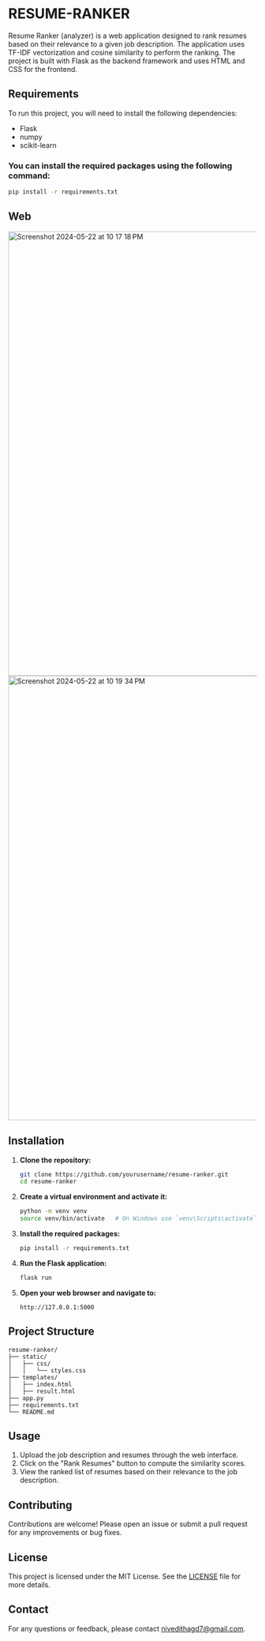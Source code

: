 # RESUME-RANKER
Resume Ranker (analyzer) is a web application designed to rank resumes based on their relevance to a given job description. The application uses TF-IDF vectorization and cosine similarity to perform the ranking. The project is built with Flask as the backend framework and uses HTML and CSS for the frontend.
## Requirements
To run this project, you will need to install the following dependencies:
- Flask
- numpy
- scikit-learn
### You can install the required packages using the following command:
```bash
pip install -r requirements.txt
```
## Web
<img width="900" alt="Screenshot 2024-05-22 at 10 17 18 PM" src="https://github.com/Manusd04/RESUME-RANKER-/assets/92382837/40e46081-06c6-40b8-bf9b-eb7a370f651f">
<img width="900" alt="Screenshot 2024-05-22 at 10 19 34 PM" src="https://github.com/Manusd04/RESUME-RANKER-/assets/92382837/2a721514-3354-4fb0-a972-96aeb16328db">


## Installation

1. **Clone the repository:**

    ```bash
    git clone https://github.com/yourusername/resume-ranker.git
    cd resume-ranker
    ```

2. **Create a virtual environment and activate it:**

    ```bash
    python -m venv venv
    source venv/bin/activate   # On Windows use `venv\Scripts\activate`
    ```

3. **Install the required packages:**

    ```bash
    pip install -r requirements.txt
    ```

4. **Run the Flask application:**

    ```bash
    flask run
    ```

5. **Open your web browser and navigate to:**

    ```
    http://127.0.0.1:5000
    ```

## Project Structure

```
resume-ranker/
├── static/
│   ├── css/
│   │   └── styles.css
├── templates/
│   ├── index.html
│   ├── result.html
├── app.py
├── requirements.txt
└── README.md
```

## Usage

1. Upload the job description and resumes through the web interface.
2. Click on the "Rank Resumes" button to compute the similarity scores.
3. View the ranked list of resumes based on their relevance to the job description.

## Contributing

Contributions are welcome! Please open an issue or submit a pull request for any improvements or bug fixes.

## License

This project is licensed under the MIT License. See the [LICENSE](LICENSE) file for more details.

## Contact

For any questions or feedback, please contact nivedithagd7@gmail.com.
